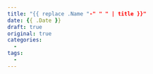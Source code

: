 ```yaml
---
title: "{{ replace .Name "-" " " | title }}"
date: {{ .Date }}
draft: true
original: true
categories: 
  - 
tags: 
  - 
---
```


